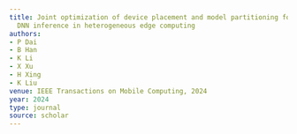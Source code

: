 ```yaml
---
title: Joint optimization of device placement and model partitioning for cooperative
  DNN inference in heterogeneous edge computing
authors:
- P Dai
- B Han
- K Li
- X Xu
- H Xing
- K Liu
venue: IEEE Transactions on Mobile Computing, 2024
year: 2024
type: journal
source: scholar
---
```

